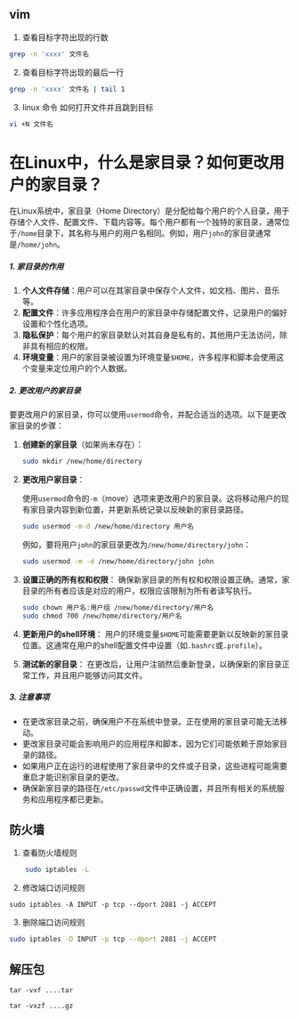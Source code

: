 ## vim

1. 查看目标字符出现的行数

```sh
grep -n 'xxxx' 文件名
```

2. 查看目标字符出现的最后一行

```sh
grep -n 'xxxx' 文件名 | tail 1
```

3. linux 命令 如何打开文件并且跳到目标

```sh
vi +N 文件名
```



# 在Linux中，什么是家目录？如何更改用户的家目录？

在Linux系统中，家目录（Home Directory）是分配给每个用户的个人目录，用于存储个人文件、配置文件、下载内容等。每个用户都有一个独特的家目录，通常位于`/home`目录下，其名称与用户的用户名相同。例如，用户`john`的家目录通常是`/home/john`。

##### 1. 家目录的作用

1. **个人文件存储**：用户可以在其家目录中保存个人文件，如文档、图片、音乐等。
2. **配置文件**：许多应用程序会在用户的家目录中存储配置文件，记录用户的偏好设置和个性化选项。
3. **隐私保护**：每个用户的家目录默认对其自身是私有的，其他用户无法访问，除非具有相应的权限。
4. **环境变量**：用户的家目录被设置为环境变量`$HOME`，许多程序和脚本会使用这个变量来定位用户的个人数据。

##### 2. 更改用户的家目录

要更改用户的家目录，你可以使用`usermod`命令，并配合适当的选项。以下是更改家目录的步骤：

1. **创建新的家目录**（如果尚未存在）：

   ```bash
   sudo mkdir /new/home/directory
   ```

2. **更改用户家目录**：

   使用`usermod`命令的`-m`（move）选项来更改用户的家目录。这将移动用户的现有家目录内容到新位置，并更新系统记录以反映新的家目录路径。

   ```bash
   sudo usermod -m-d /new/home/directory 用户名
   ```

   例如，要将用户`john`的家目录更改为`/new/home/directory/john`：

   ```bash
   sudo usermod -m -d /new/home/directory/john john
   ```

3. **设置正确的所有权和权限**：
   确保新家目录的所有权和权限设置正确。通常，家目录的所有者应该是对应的用户，权限应该限制为所有者读写执行。

   ```bash
   sudo chown 用户名:用户组 /new/home/directory/用户名
   sudo chmod 700 /new/home/directory/用户名
   ```

4. **更新用户的shell环境**：
   用户的环境变量`$HOME`可能需要更新以反映新的家目录位置。这通常在用户的shell配置文件中设置（如`.bashrc`或`.profile`）。

5. **测试新的家目录**：
   在更改后，让用户注销然后重新登录，以确保新的家目录正常工作，并且用户能够访问其文件。

##### 3. 注意事项

- 在更改家目录之前，确保用户不在系统中登录。正在使用的家目录可能无法移动。
- 更改家目录可能会影响用户的应用程序和脚本，因为它们可能依赖于原始家目录的路径。
- 如果用户正在运行的进程使用了家目录中的文件或子目录，这些进程可能需要重启才能识别家目录的更改。
- 确保新家目录的路径在`/etc/passwd`文件中正确设置，并且所有相关的系统服务和应用程序都已更新。

## 防火墙

1. 查看防火墙规则

```sh
    sudo iptables -L
```

2. 修改端口访问规则

```
sudo iptables -A INPUT -p tcp --dport 2881 -j ACCEPT
```

3. 删除端口访问规则

```sh
sudo iptables -D INPUT -p tcp --dport 2881 -j ACCEPT

```

## 解压包

```
tar -vxf ....tar

tar -vxzf ....gz


```

